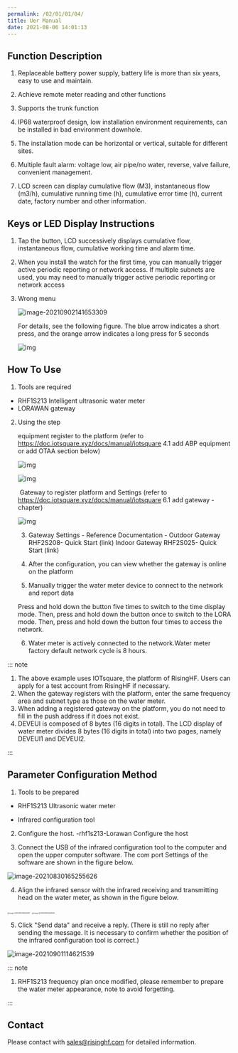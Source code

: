```yaml
---
permalink: /02/01/01/04/
title: Uer Manual
date: 2021-08-06 14:01:13
---
```


## Function Description

1. Replaceable battery power supply, battery life is more than six years, easy to use and maintain.

2. Achieve remote meter reading and other functions
3. Supports the trunk function
4. IP68 waterproof design, low installation environment requirements, can be installed in bad environment downhole.
5. The installation mode can be horizontal or vertical, suitable for different sites.
6. Multiple fault alarm: voltage low, air pipe/no water, reverse, valve failure, convenient management.
7. LCD screen can display cumulative flow (M3), instantaneous flow (m3/h), cumulative running time (h), cumulative error time (h), current date, factory number and other information.

## Keys or LED Display Instructions

1. Tap the button, LCD successively displays cumulative flow, instantaneous flow, cumulative working time and alarm time.

2. When you install the watch for the first time, you can manually trigger active periodic reporting or network access. If multiple subnets are used, you may need to manually trigger active periodic reporting or network access

3. Wrong menu

   ![image-20210902141653309](https://risinghf-wiki.oss-cn-shenzhen.aliyuncs.com/upload/img/a8506662db100bc073c6cf7dac75975c.png)

   For details, see the following figure. The blue arrow indicates a short press, and the orange arrow indicates a long press for 5 seconds

   ![img](file:///C:\Users\RHFFAE~1\AppData\Local\Temp\ksohtml6388\wps2.png)

## How To Use

1. Tools are required
- RHF1S213 Intelligent ultrasonic water meter
- LORAWAN gateway
2. Using the step

   equipment register to the platform (refer to https://doc.iotsquare.xyz/docs/manual/iotsquare 4.1 add ABP equipment or add OTAA section below)

   ![img](https://doc.iotsquare.xyz/docs/en/manual/iotsquare/ABP%E8%AE%BE%E5%A4%87.png)

   ![img](https://doc.iotsquare.xyz/docs/en/manual/iotsquare/OTAA%E8%AE%BE%E5%A4%87.png)

   ​	Gateway to register platform and Settings (refer to https://doc.iotsquare.xyz/docs/manual/iotsquare 6.1 add gateway - chapter)

   ![img](https://doc.iotsquare.xyz/docs/en/manual/iotsquare/%E6%B7%BB%E5%8A%A0%E7%BD%91%E5%85%B3.png)

   3. Gateway Settings - Reference Documentation - Outdoor Gateway RHF2S208- Quick Start (link) Indoor Gateway RHF2S025- Quick Start (link)

   4. After the configuration, you can view whether the gateway is online on the platform

   5. Manually trigger the water meter device to connect to the network and report data

   Press and hold down the button five times to switch to the time display mode. Then, press and hold down the button once to switch to the LORA mode. Then, press and hold down the button four times to access the network.

   6. Water meter is actively connected to the network.Water meter factory default network cycle is 8 hours.


::: note

1. The above example uses IOTsquare, the platform of RisingHF. Users can apply for a test account from RisingHF if necessary.
2. When the gateway registers with the platform, enter the same frequency area and subnet type as those on the water meter.
3. When adding a registered gateway on the platform, you do not need to fill in the push address if it does not exist.
4. DEVEUI is composed of 8 bytes (16 digits in total). The LCD display of water meter divides 8 bytes (16 digits in total) into two pages, namely DEVEUI1 and DEVEUI2.

:::

## Parameter Configuration Method

1. Tools to be prepared

- RHF1S213 Ultrasonic water meter

- Infrared configuration tool

2. Configure the host. -rhf1s213-Lorawan Configure the host

3. Connect the USB of the infrared configuration tool to the computer and open the upper computer software. The com port Settings of the software are shown in the figure below.

![image-20210830165255626](C:/Users/rhffae932/AppData/Roaming/Typora/typora-user-images/image-20210830165255626.png)

4. Align the infrared sensor with the infrared receiving and transmitting head on the water meter, as shown in the figure below.

<img src="https://risinghf-wiki.oss-cn-shenzhen.aliyuncs.com/upload/img/3b0d074cecce4fdd1567b10c4697c522.png" alt="image-20210901094522587" style="zoom:25%;" />

<img src="https://risinghf-wiki.oss-cn-shenzhen.aliyuncs.com/upload/img/23a2c2e8b8d17a1906f100709b093615.png" alt="image-20210901094544946" style="zoom:25%;" />

5. Click "Send data" and receive a reply. (There is still no reply after sending the message. It is necessary to confirm whether the position of the infrared configuration tool is correct.)

![image-20210901114621539](https://risinghf-wiki.oss-cn-shenzhen.aliyuncs.com/upload/img/69a898f9e38677e607222a0b8a851df1.png)

::: note

1. RHF1S213 frequency plan once modified, please remember to prepare the water meter appearance, note to avoid forgetting.

:::

## Contact

Please contact with sales@risinghf.com for detailed information.



